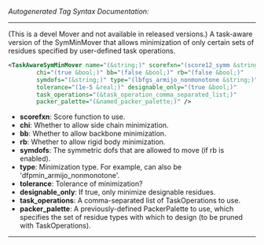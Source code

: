 <!-- THIS IS AN AUTOGENERATED FILE: Don't edit it directly, instead change the schema definition in the code itself. -->

_Autogenerated Tag Syntax Documentation:_

---
(This is a devel Mover and not available in released versions.) A task-aware version of the SymMinMover that allows minimization of only certain sets of residues specified by user-defined task operations.

```xml
<TaskAwareSymMinMover name="(&string;)" scorefxn="(score12_symm &string;)"
        chi="(true &bool;)" bb="(false &bool;)" rb="(false &bool;)"
        symdofs="(&string;)" type="(lbfgs_armijo_nonmonotone &string;)"
        tolerance="(1e-5 &real;)" designable_only="(true &bool;)"
        task_operations="(&task_operation_comma_separated_list;)"
        packer_palette="(&named_packer_palette;)" />
```

-   **scorefxn**: Score function to use.
-   **chi**: Whether to allow side chain minimization.
-   **bb**: Whether to allow backbone minimization.
-   **rb**: Whether to allow rigid body minimization.
-   **symdofs**: The symmetric dofs that are allowed to move (if rb is enabled).
-   **type**: Minimization type. For example, can also be 'dfpmin_armijo_nonmonotone'.
-   **tolerance**: Tolerance of minimization?
-   **designable_only**: If true, only minimize designable residues.
-   **task_operations**: A comma-separated list of TaskOperations to use.
-   **packer_palette**: A previously-defined PackerPalette to use, which specifies the set of residue types with which to design (to be pruned with TaskOperations).

---
